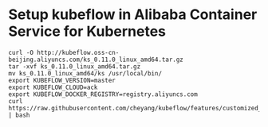 # Setup kubeflow in Alibaba Container Service for Kubernetes

```
curl -O http://kubeflow.oss-cn-beijing.aliyuncs.com/ks_0.11.0_linux_amd64.tar.gz
tar -xvf ks_0.11.0_linux_amd64.tar.gz
mv ks_0.11.0_linux_amd64/ks /usr/local/bin/
export KUBEFLOW_VERSION=master
export KUBEFLOW_CLOUD=ack
export KUBEFLOW_DOCKER_REGISTRY=registry.aliyuncs.com
curl https://raw.githubusercontent.com/cheyang/kubeflow/features/customized_image_repo/scripts/deploy.sh | bash
```